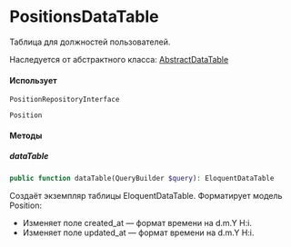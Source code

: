 # PositionsDataTable

Таблица для должностей пользователей.

Наследуется от абстрактного класса: [AbstractDataTable](/app/DataTables/AbstractDataTable.md)

#### Использует

`PositionRepositoryInterface`

`Position`

#### Методы
##### dataTable
```php
public function dataTable(QueryBuilder $query): EloquentDataTable
```

Создаёт экземпляр таблицы EloquentDataTable. Форматирует модель Position:
* Изменяет поле created_at — формат времени на d.m.Y H:i.
* Изменяет поле updated_at — формат времени на d.m.Y H:i.
